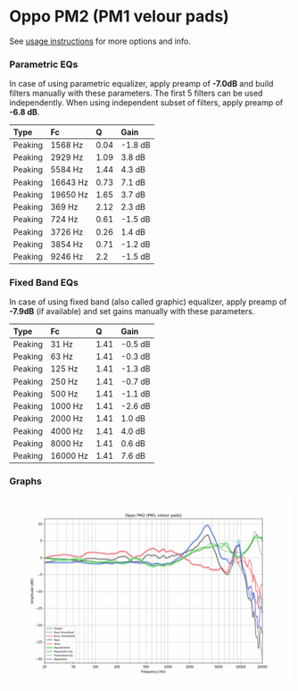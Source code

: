 # Oppo PM2 (PM1 velour pads)
See [usage instructions](https://github.com/jaakkopasanen/AutoEq#usage) for more options and info.

### Parametric EQs
In case of using parametric equalizer, apply preamp of **-7.0dB** and build filters manually
with these parameters. The first 5 filters can be used independently.
When using independent subset of filters, apply preamp of **-6.8 dB**.

| Type    | Fc       |    Q | Gain    |
|:--------|:---------|:-----|:--------|
| Peaking | 1568 Hz  | 0.04 | -1.8 dB |
| Peaking | 2929 Hz  | 1.09 | 3.8 dB  |
| Peaking | 5584 Hz  | 1.44 | 4.3 dB  |
| Peaking | 16643 Hz | 0.73 | 7.1 dB  |
| Peaking | 19650 Hz | 1.65 | 3.7 dB  |
| Peaking | 369 Hz   | 2.12 | 2.3 dB  |
| Peaking | 724 Hz   | 0.61 | -1.5 dB |
| Peaking | 3726 Hz  | 0.26 | 1.4 dB  |
| Peaking | 3854 Hz  | 0.71 | -1.2 dB |
| Peaking | 9246 Hz  | 2.2  | -1.5 dB |

### Fixed Band EQs
In case of using fixed band (also called graphic) equalizer, apply preamp of **-7.9dB**
(if available) and set gains manually with these parameters.

| Type    | Fc       |    Q | Gain    |
|:--------|:---------|:-----|:--------|
| Peaking | 31 Hz    | 1.41 | -0.5 dB |
| Peaking | 63 Hz    | 1.41 | -0.3 dB |
| Peaking | 125 Hz   | 1.41 | -1.3 dB |
| Peaking | 250 Hz   | 1.41 | -0.7 dB |
| Peaking | 500 Hz   | 1.41 | -1.1 dB |
| Peaking | 1000 Hz  | 1.41 | -2.6 dB |
| Peaking | 2000 Hz  | 1.41 | 1.0 dB  |
| Peaking | 4000 Hz  | 1.41 | 4.0 dB  |
| Peaking | 8000 Hz  | 1.41 | 0.6 dB  |
| Peaking | 16000 Hz | 1.41 | 7.6 dB  |

### Graphs
![](./Oppo%20PM2%20(PM1%20velour%20pads).png)